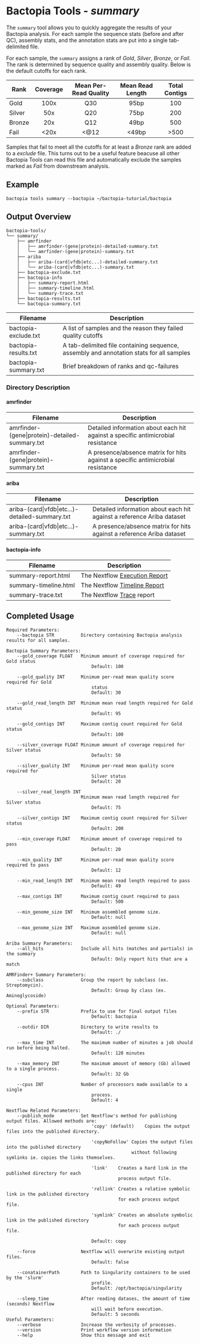# Bactopia Tools - *summary*
The `summary` tool allows you to quickly aggregate the results of your Bactopia
analysis. For each sample the sequence stats (before and after QC), assembly stats, 
and the annotation stats are put into a single tab-delimited file.

For each sample, the `summary` assigns a rank of *Gold*, *Silver*, *Bronze*,
or *Fail*. The rank is determined by sequence quality and assembly quality. Below
is the default cutoffs for each rank.

| Rank | Coverage | Mean Per-Read Quality | Mean Read Length | Total Contigs |
|----------|:-------------:|:---:|:---:|:--:|
| Gold | 100x | Q30 | 95bp | 100 |
| Silver | 50x | Q20 | 75bp | 200 |
| Bronze | 20x | Q12 | 49bp | 500 |
| Fail | <20x | <@12 | <49bp | >500 |

Samples that fail to meet all the cutoffs for at least a *Bronze* rank are added
to a *exclude* file. This turns out to be a useful feature beacuse all other 
Bactopia Tools can read this file and automatically
exclude the samples marked as *Fail* from downstream analysis.

## Example
```
bactopia tools summary --bactopia ~/bactopia-tutorial/bactopia
```

## Output Overview
```
bactopia-tools/
└── summary/
    ├── amrfinder
    │   ├── amrfinder-(gene|protein)-detailed-summary.txt
    │   └── amrfinder-(gene|protein)-summary.txt
    ├── ariba
    │   ├── ariba-(card|vfdb|etc...)-detailed-summary.txt
    │   └── ariba-(card|vfdb|etc...)-summary.txt
    ├── bactopia-exclude.txt
    ├── bactopia-info
    │   ├── summary-report.html
    │   ├── summary-timeline.html
    │   └── summary-trace.txt
    ├── bactopia-results.txt
    └── bactopia-summary.txt
```

| Filename | Description |
|----------|-------------|
| bactopia-exclude.txt | A list of samples and the reason they failed quality cutoffs |
| bactopia-results.txt | A tab-delimited file containing sequence, assembly and annotation stats for all samples |
| bactopia-summary.txt | Brief breakdown of ranks and qc-failures |

### Directory Description

#### amrfinder
| Filename | Description |
|----------|-------------|
| amrfinder-(gene\|protein)-detailed-summary.txt | Detailed information about each hit against a specific antimicrobial resistance |
| amrfinder-(gene\|protein)-summary.txt | A presence/absence matrix for hits against a specific antimicrobial resistance |

#### ariba
| Filename | Description |
|----------|-------------|
| ariba-(card\|vfdb\|etc...)-detailed-summary.txt | Detailed information about each hit against a reference Ariba dataset |
| ariba-(card\|vfdb\|etc...)-summary.txt | A presence/absence matrix for hits against a reference Ariba dataset |

#### bactopia-info
| Filename | Description |
|----------|-------------|
| summary-report.html | The Nextflow [Execution Report](https://www.nextflow.io/docs/latest/tracing.html#execution-report) |
| summary-timeline.html | The Nextflow [Timeline Report](https://www.nextflow.io/docs/latest/tracing.html#timeline-report) |
| summary-trace.txt | The Nextflow [Trace](https://www.nextflow.io/docs/latest/tracing.html#trace-report) report |

## Completed Usage
```
Required Parameters:
    --bactopia STR          Directory containing Bactopia analysis results for all samples.

Bactopia Summary Parameters:
    --gold_coverage FLOAT   Minimum amount of coverage required for Gold status
                                Default: 100

    --gold_quality INT      Minimum per-read mean quality score required for Gold
                                status
                                Default: 30

    --gold_read_length INT  Minimum mean read length required for Gold status
                                Default: 95

    --gold_contigs INT      Maximum contig count required for Gold status
                                Default: 100

    --silver_coverage FLOAT Minimum amount of coverage required for Silver status
                                Default: 50

    --silver_quality INT    Minimum per-read mean quality score required for
                                Silver status
                                Default: 20

    --silver_read_length INT
                            Minimum mean read length required for Silver status
                                Default: 75

    --silver_contigs INT    Maximum contig count required for Silver status
                                Default: 200

    --min_coverage FLOAT    Minimum amount of coverage required to pass
                                Default: 20

    --min_quality INT       Minimum per-read mean quality score required to pass
                                Default: 12

    --min_read_length INT   Minimum mean read length required to pass
                                Default: 49

    --max_contigs INT       Maximum contig count required to pass
                                Default: 500

    --min_genome_size INT   Minimum assembled genome size.
                                Default: null

    --max_genome_size INT   Maximum assembled genome size.
                                Default: null

Ariba Summary Parameters:
    --all_hits              Include all hits (matches and partials) in the summary
                                Default: Only report hits that are a match

AMRFinder+ Summary Parameters:
    --subclass              Group the report by subclass (ex. Streptomycin).
                                Default: Group by class (ex. Aminoglycoside)

Optional Parameters:
    --prefix STR            Prefix to use for final output files
                                Default: bactopia

    --outdir DIR            Directory to write results to
                                Default: ./

    --max_time INT          The maximum number of minutes a job should run before being halted.
                                Default: 120 minutes

    --max_memory INT        The maximum amount of memory (Gb) allowed to a single process.
                                Default: 32 Gb

    --cpus INT              Number of processors made available to a single
                                process.
                                Default: 4

Nextflow Related Parameters:
    --publish_mode          Set Nextflow's method for publishing output files. Allowed methods are:
                                'copy' (default)    Copies the output files into the published directory.

                                'copyNoFollow' Copies the output files into the published directory
                                               without following symlinks ie. copies the links themselves.

                                'link'    Creates a hard link in the published directory for each
                                          process output file.

                                'rellink' Creates a relative symbolic link in the published directory
                                          for each process output file.

                                'symlink' Creates an absolute symbolic link in the published directory
                                          for each process output file.

                                Default: copy

    --force                 Nextflow will overwrite existing output files.
                                Default: false

    --conatainerPath        Path to Singularity containers to be used by the 'slurm'
                                profile.
                                Default: /opt/bactopia/singularity

    --sleep_time            After reading datases, the amount of time (seconds) Nextflow
                                will wait before execution.
                                Default: 5 seconds
Useful Parameters:
    --verbose               Increase the verbosity of processes.
    --version               Print workflow version information
    --help                  Show this message and exit
```
